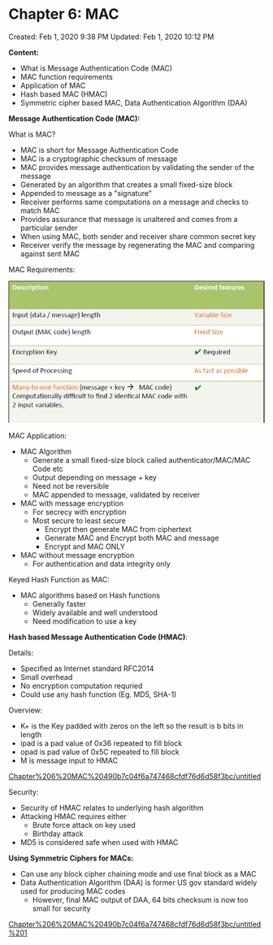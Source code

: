 # Chapter 6: MAC

Created: Feb 1, 2020 9:38 PM
Updated: Feb 1, 2020 10:12 PM

**Content:**

- What is Message Authentication Code (MAC)
- MAC function requirements
- Application of MAC
- Hash based MAC (HMAC)
- Symmetric cipher based MAC, Data Authentication Algorithm (DAA)

**Message Authentication Code (MAC):**

What is MAC?

- MAC is short for Message Authentication Code
- MAC is a cryptographic checksum of message
- MAC provides message authentication by validating the sender of the message
- Generated by an algorithm that creates a small fixed-size block
- Appended to message as a "signature"
- Receiver performs same computations on a message and checks to match MAC
- Provides assurance that message is unaltered and comes from a particular sender
- When using MAC, both sender and receiver share common secret key
- Receiver verify the message by regenerating the MAC and comparing against sent MAC

MAC Requirements:

![Chapter%206%20MAC%20490b7c04f6a747468cfdf76d6d58f3bc/Annotation_2020-02-01_214416.jpg](Chapter%206%20MAC%20490b7c04f6a747468cfdf76d6d58f3bc/Annotation_2020-02-01_214416.jpg)

MAC Application:

- MAC Algorithm
    - Generate a small fixed-size block called authenticator/MAC/MAC Code etc
    - Output depending on message + key
    - Need not be reversible
    - MAC appended to message, validated by receiver
- MAC with message encryption
    - For secrecy with encryption
    - Most secure to least secure
        - Encrypt then generate MAC from ciphertext
        - Generate MAC and Encrypt both MAC and message
        - Encrypt and MAC ONLY
- MAC without message encryption
    - For authentication and data integrity only

Keyed Hash Function as MAC:

- MAC algorithms based on Hash functions
    - Generally faster
    - Widely available and well understood
    - Need modification to use a key

**Hash based Message Authentication Code (HMAC)**:

Details:

- Specified as Internet standard RFC2014
- Small overhead
- No encryption computation requried
- Could use any hash function (Eg. MD5, SHA-1)

Overview:

- K+ is the Key padded with zeros on the left so the result is b bits in length
- ipad is a pad value of 0x36 repeated to fill block
- opad is pad value of 0x5C repeated to fill block
- M is message input to HMAC

[Chapter%206%20MAC%20490b7c04f6a747468cfdf76d6d58f3bc/untitled](Chapter%206%20MAC%20490b7c04f6a747468cfdf76d6d58f3bc/untitled)

Security:

- Security of HMAC relates to underlying hash algorithm
- Attacking HMAC requires either
    - Brute force attack on key used
    - Birthday attack
- MD5 is considered safe when used with HMAC

**Using Symmetric Ciphers for MACs:**

- Can use any block cipher chaining mode and use final block as a MAC
- Data Authentication Algorithm (DAA) is former US gov standard widely used for producing MAC codes
    - However, final MAC output of DAA, 64 bits checksum is now too small for security

[Chapter%206%20MAC%20490b7c04f6a747468cfdf76d6d58f3bc/untitled%201](Chapter%206%20MAC%20490b7c04f6a747468cfdf76d6d58f3bc/untitled%201)
